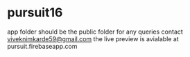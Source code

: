 # pursuit16
app folder should be the public folder 
for any queries contact viveknimkarde59@gmail.com
the live preview is avialable at 
pursuit.firebaseapp.com
